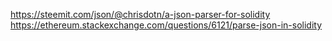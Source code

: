 https://steemit.com/json/@chrisdotn/a-json-parser-for-solidity
https://ethereum.stackexchange.com/questions/6121/parse-json-in-solidity
